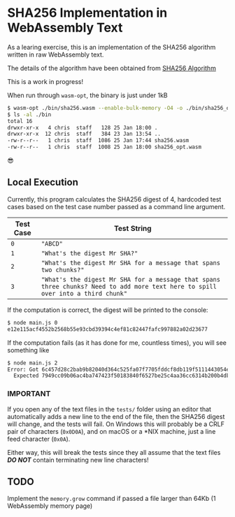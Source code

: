 # SHA256 Implementation in WebAssembly Text

As a learing exercise, this is an implementation of the SHA256 algorithm written in raw WebAssembly text.

The details of the algorithm have been obtained from [SHA256 Algorithm](https://sha256algorithm.com/)

This is a work in progress!

When run through `wasm-opt`, the binary is just under 1kB

```bash
$ wasm-opt ./bin/sha256.wasm --enable-bulk-memory -O4 -o ./bin/sha256_opt.wasm
$ ls -al ./bin
total 16
drwxr-xr-x   4 chris  staff   128 25 Jan 18:00 .
drwxr-xr-x  12 chris  staff   384 23 Jan 13:54 ..
-rw-r--r--   1 chris  staff  1086 25 Jan 17:44 sha256.wasm
-rw-r--r--   1 chris  staff  1008 25 Jan 18:00 sha256_opt.wasm
```

😎

## Local Execution

Currently, this program calculates the SHA256 digest of 4, hardcoded test cases based on the test case number passed as a command line argument.

| Test Case | Test String
|---|---
| `0` | `"ABCD"`
| `1` | `"What's the digest Mr SHA?"`
| `2` | `"What's the digest Mr SHA for a message that spans two chunks?"`
| `3` | `"What's the digest Mr SHA for a message that spans three chunks? Need to add more text here to spill over into a third chunk"`

If the computation is correct, the digest will be printed to the console:

```bash
$ node main.js 0
e12e115acf4552b2568b55e93cbd39394c4ef81c82447fafc997882a02d23677
```

If the computation fails (as it has done for me, countless times), you will see something like

```bash
$ node main.js 2
Error: Got 6c457d28c2bab9b82040d364c525fa07f7705fddcf8db119f5111443054e02bc
  Expected 7949cc09b06ac4ba747423f50183840f6527be25c4aa36cc6314b200b4db3a55
```

### IMPORTANT

If you open any of the text files in the `tests/` folder using an editor that automatically adds a new line to the end of the file, then the SHA256 digest will change, and the tests will fail.
On Windows this will probably be a CRLF pair of characters (`0x0D0A`), and on macOS or a *NIX machine, just a line feed character (`0x0A`).

Either way, this will break the tests since they all assume that the text files ***DO NOT*** contain terminating new line characters!

## TODO

Implement the `memory.grow` command if passed a file larger than 64Kb (1 WebAssembly memory page)

